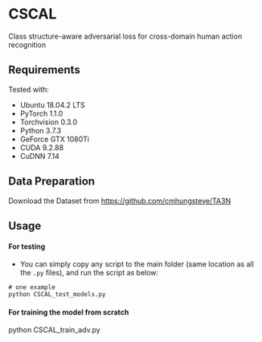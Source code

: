 # CSCAL
Class structure-aware adversarial loss for cross-domain human action recognition

## Requirements
Tested with:
* Ubuntu 18.04.2 LTS
* PyTorch 1.1.0
* Torchvision 0.3.0
* Python 3.7.3
* GeForce GTX 1080Ti
* CUDA 9.2.88
* CuDNN 7.14

## Data Preparation
Download the Dataset from https://github.com/cmhungsteve/TA3N

## Usage
#### For testing
* You can simply copy any script to the main folder (same location as all the `.py` files), and run the script as below:
```
# one example
python CSCAL_test_models.py
```

#### For training the model from scratch
python CSCAL_train_adv.py

